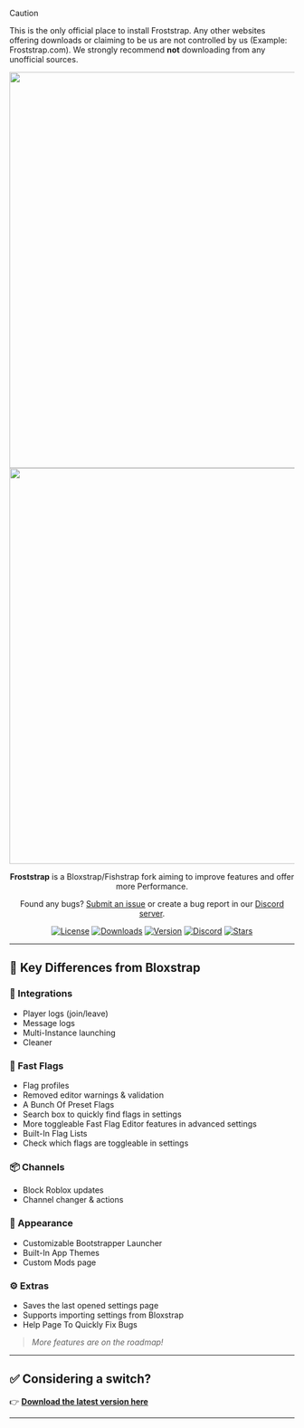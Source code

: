 > [!CAUTION]
> This is the only official place to install Froststrap. Any other websites offering downloads or claiming to be us are not controlled by us (Example: Froststrap.com). We strongly recommend **not** downloading from any unofficial sources.

<p align="center">
    <img src="https://github.com/Meddsam/Froststrap/raw/main/Images/Bloxstrap-full-dark.png#gh-dark-mode-only" width="700">
    <img src="https://github.com/Meddsam/Froststrap/raw/main/Images/Bloxstrap-full-light.png#gh-light-mode-only" width="700">
</p>

<div align="center">

**Froststrap** is a Bloxstrap/Fishstrap fork aiming to improve features and offer more Performance.

Found any bugs? [Submit an issue](https://github.com/Meddsam/Froststrap/issues/new/choose) or create a bug report in our [Discord server](https://discord.gg/KdR9vpRcUN).

[![License][badge-repo-license]][repo-license]
[![Downloads][badge-repo-downloads]][repo-releases]
[![Version][badge-repo-latest]][repo-latest]
[![Discord][badge-discord]][discord-invite]
[![Stars][badge-repo-stars]][repo-stargazer]

</div>

---

## 🔧 Key Differences from Bloxstrap

### 🧩 Integrations
- Player logs (join/leave)
- Message logs
- Multi-Instance launching
- Cleaner

### 🚩 Fast Flags
- Flag profiles
- Removed editor warnings & validation
- A Bunch Of Preset Flags
- Search box to quickly find flags in settings
- More toggleable Fast Flag Editor features in advanced settings
- Built-In Flag Lists
- Check which flags are toggleable in settings

### 📦 Channels
- Block Roblox updates
- Channel changer & actions

### 🎨 Appearance
- Customizable Bootstrapper Launcher
- Built-In App Themes
- Custom Mods page

### ⚙️ Extras
- Saves the last opened settings page
- Supports importing settings from Bloxstrap
- Help Page To Quickly Fix Bugs

> *More features are on the roadmap!*

---

## ✅ Considering a switch?
👉 [**Download the latest version here**][repo-latest]

---

<!-- Badge Definitions -->
[badge-repo-license]:    https://img.shields.io/github/license/Meddsam/Froststrap?style=flat-square
[badge-repo-downloads]:  https://img.shields.io/github/downloads/Meddsam/Froststrap/latest/total?style=flat-square&color=981bfe
[badge-repo-latest]:     https://img.shields.io/github/v/release/Meddsam/Froststrap?style=flat-square&color=7a39fb
[badge-repo-stars]:      https://img.shields.io/github/stars/Meddsam/Froststrap?style=flat-square&color=dd9900
[badge-discord]:         https://img.shields.io/discord/1364660238963179520?style=flat-square&logo=discord&logoColor=white&logoSize=auto&label=discord&color=4d3dff

[repo-license]:  https://github.com/Meddsam/Froststrap/blob/main/LICENSE
[repo-actions]:  https://github.com/Meddsam/Froststrap/actions
[repo-releases]: https://github.com/Meddsam/Froststrap/releases
[repo-latest]:   https://github.com/Meddsam/Froststrap/releases/latest
[repo-stargazer]:   https://github.com/Meddsam/Froststrap/stargazers

[discord-invite]:  https://discord.gg/KdR9vpRcUN
